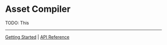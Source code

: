 # Asset Compiler
TODO: This


--------

[Getting Started](GettingStarted.md) | [API Reference](API.md)